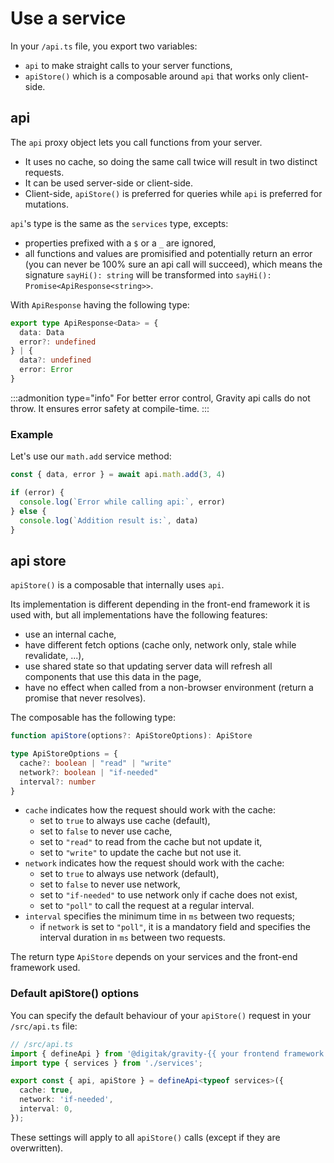 # Use a service

In your `/api.ts` file, you export two variables:

- `api` to make straight calls to your server functions, 
- `apiStore()` which is a composable around `api` that works only client-side.

## api

The `api` proxy object lets you call functions from your server.

- It uses no cache, so doing the same call twice will result in two distinct requests.
- It can be used server-side or client-side.
- Client-side, `apiStore()` is preferred for queries while `api` is preferred for mutations.

`api`'s type is the same as the `services` type, excepts:

- properties prefixed with a `$` or a `_` are ignored,
- all functions and values are promisified and potentially return an error (you can never be 100% sure an api call will succeed), which means the signature `sayHi(): string` will be transformed into `sayHi(): Promise<ApiResponse<string>>`.

With `ApiResponse` having the following type:

```ts
export type ApiResponse<Data> = {
  data: Data
  error?: undefined
} | {
  data?: undefined
  error: Error
}
```

:::admonition type="info"
For better error control, Gravity api calls do not throw. It ensures error safety at compile-time.
:::

### Example

Let's use our `math.add` service method:

```ts
const { data, error } = await api.math.add(3, 4)

if (error) {
  console.log(`Error while calling api:`, error)
} else {
  console.log(`Addition result is:`, data)
}
```

## api store

`apiStore()` is a composable that internally uses `api`.

Its implementation is different depending in the front-end framework it is used with, but all implementations have the following features:

- use an internal cache,
- have different fetch options (cache only, network only, stale while revalidate, ...),
- use shared state so that updating server data will refresh all components that use this data in the page,
- have no effect when called from a non-browser environment (return a promise that never resolves).

The composable has the following type:

```ts
function apiStore(options?: ApiStoreOptions): ApiStore

type ApiStoreOptions = {
  cache?: boolean | "read" | "write"
  network?: boolean | "if-needed"
  interval?: number
}
```

- `cache` indicates how the request should work with the cache:
  - set to `true` to always use cache (default),
  - set to `false` to never use cache,
  - set to `"read"` to read from the cache but not update it,
  - set to `"write"` to update the cache but not use it.
- `network` indicates how the request should work with the cache:
  - set to `true` to always use network (default),
  - set to `false` to never use network,
  - set to `"if-needed"` to use network only if cache does not exist,
  - set to `"poll"` to call the request at a regular interval.
- `interval` specifies the minimum time in `ms` between two requests;
  - if `network` is set to `"poll"`, it is a mandatory field and specifies the interval duration in `ms` between two requests.

The return type `ApiStore` depends on your services and the front-end framework used.

### Default apiStore() options

You can specify the default behaviour of your `apiStore()` request in your `/src/api.ts` file:

```ts
// /src/api.ts
import { defineApi } from '@digitak/gravity-{{ your frontend framework }}';
import type { services } from './services';

export const { api, apiStore } = defineApi<typeof services>({
  cache: true,
  network: 'if-needed',
  interval: 0,
});
```

These settings will apply to all `apiStore()` calls (except if they are overwritten).
